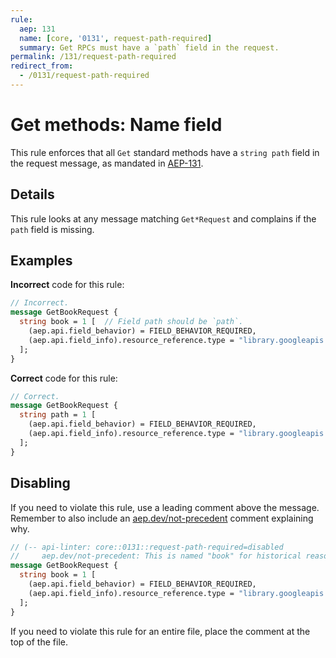 ```yaml
---
rule:
  aep: 131
  name: [core, '0131', request-path-required]
  summary: Get RPCs must have a `path` field in the request.
permalink: /131/request-path-required
redirect_from:
  - /0131/request-path-required
---
```


# Get methods: Name field

This rule enforces that all `Get` standard methods have a `string path` field
in the request message, as mandated in [AEP-131][].

## Details

This rule looks at any message matching `Get*Request` and complains if
the `path` field is missing.

## Examples

**Incorrect** code for this rule:

```proto
// Incorrect.
message GetBookRequest {
  string book = 1 [  // Field path should be `path`.
    (aep.api.field_behavior) = FIELD_BEHAVIOR_REQUIRED,
    (aep.api.field_info).resource_reference.type = "library.googleapis.com/Book"
  ];
}
```

**Correct** code for this rule:

```proto
// Correct.
message GetBookRequest {
  string path = 1 [
    (aep.api.field_behavior) = FIELD_BEHAVIOR_REQUIRED,
    (aep.api.field_info).resource_reference.type = "library.googleapis.com/Book"
  ];
}
```

## Disabling

If you need to violate this rule, use a leading comment above the message.
Remember to also include an [aep.dev/not-precedent][] comment explaining why.

```proto
// (-- api-linter: core::0131::request-path-required=disabled
//     aep.dev/not-precedent: This is named "book" for historical reasons. --)
message GetBookRequest {
  string book = 1 [
    (aep.api.field_behavior) = FIELD_BEHAVIOR_REQUIRED,
    (aep.api.field_info).resource_reference.type = "library.googleapis.com/Book"
  ];
}
```

If you need to violate this rule for an entire file, place the comment at the
top of the file.

[aep-131]: https://aep.dev/131
[aep.dev/not-precedent]: https://aep.dev/not-precedent
